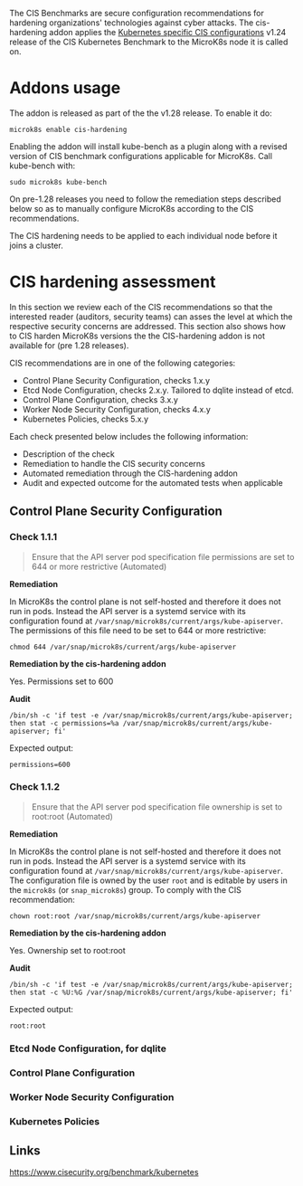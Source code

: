 The CIS Benchmarks are secure configuration recommendations for hardening organizations' technologies against cyber attacks. The cis-hardening addon applies the [Kubernetes specific CIS configurations](https://www.cisecurity.org/benchmark/kubernetes) v1.24 release of the CIS Kubernetes Benchmark to the MicroK8s node it is called on.

# Addons usage

The addon is released as part of the the v1.28 release. To enable it do:

```
microk8s enable cis-hardening
```

Enabling the addon will install kube-bench as a plugin along with a revised version of CIS benchmark configurations applicable for MicroK8s.
Call kube-bench with:

```
sudo microk8s kube-bench
```


On pre-1.28 releases you need to follow the remediation steps described below so as to manually configure MicroK8s according to the CIS recommendations.

The CIS hardening needs to be applied to each individual node before it joins a cluster. 



# CIS hardening assessment 

In this section we review each of the CIS recommendations so that the interested reader (auditors, security teams) can asses the level at which the respective security concerns are addressed. This section also shows how to CIS harden MicroK8s versions the the CIS-hardening addon is not available for (pre 1.28 releases).

CIS recommendations are in one of the following categories:

- Control Plane Security Configuration, checks 1.x.y
- Etcd Node Configuration, checks 2.x.y. Tailored to dqlite instead of etcd. 
- Control Plane Configuration, checks 3.x.y
- Worker Node Security Configuration, checks 4.x.y
- Kubernetes Policies, checks 5.x.y

Each check presented below includes the following information:

- Description of the check
- Remediation to handle the CIS security concerns
- Automated remediation through the CIS-hardening addon
- Audit and expected outcome for the automated tests when applicable

## Control Plane Security Configuration

### Check 1.1.1

> Ensure that the API server pod specification file permissions are set to 644 or more restrictive (Automated)

**Remediation**

In MicroK8s the control plane is not self-hosted and therefore it does not run in pods. Instead the API server is a
systemd service with its configuration found at `/var/snap/microk8s/current/args/kube-apiserver`. The permissions of this
file need to be set to 644 or more restrictive:

```
chmod 644 /var/snap/microk8s/current/args/kube-apiserver
```

**Remediation by the cis-hardening addon**

Yes. Permissions set to 600


**Audit**
```
/bin/sh -c 'if test -e /var/snap/microk8s/current/args/kube-apiserver; then stat -c permissions=%a /var/snap/microk8s/current/args/kube-apiserver; fi'
```

Expected output:

```
permissions=600
```

### Check 1.1.2

> Ensure that the API server pod specification file ownership is set to root:root (Automated)

**Remediation**

In MicroK8s the control plane is not self-hosted and therefore it does not run in pods. Instead the API server is a
systemd service with its configuration found at `/var/snap/microk8s/current/args/kube-apiserver`. The configuration file is owned by the
user `root` and is editable by users in the `microk8s` (or `snap_microk8s`) group. To comply with the CIS recommendation:

```
chown root:root /var/snap/microk8s/current/args/kube-apiserver
```

**Remediation by the cis-hardening addon**

Yes. Ownership set to root:root

**Audit**

```
/bin/sh -c 'if test -e /var/snap/microk8s/current/args/kube-apiserver; then stat -c %U:%G /var/snap/microk8s/current/args/kube-apiserver; fi'
```

Expected output:

```
root:root
```


### Etcd Node Configuration, for dqlite
### Control Plane Configuration
### Worker Node Security Configuration
### Kubernetes Policies


## Links
https://www.cisecurity.org/benchmark/kubernetes
